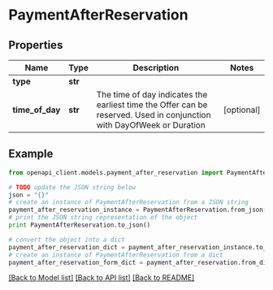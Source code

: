 # PaymentAfterReservation


## Properties
Name | Type | Description | Notes
------------ | ------------- | ------------- | -------------
**type** | **str** |  | 
**time_of_day** | **str** | The time of day indicates the earliest time the Offer can be reserved. Used in conjunction with DayOfWeek or Duration | [optional] 

## Example

```python
from openapi_client.models.payment_after_reservation import PaymentAfterReservation

# TODO update the JSON string below
json = "{}"
# create an instance of PaymentAfterReservation from a JSON string
payment_after_reservation_instance = PaymentAfterReservation.from_json(json)
# print the JSON string representation of the object
print PaymentAfterReservation.to_json()

# convert the object into a dict
payment_after_reservation_dict = payment_after_reservation_instance.to_dict()
# create an instance of PaymentAfterReservation from a dict
payment_after_reservation_form_dict = payment_after_reservation.from_dict(payment_after_reservation_dict)
```
[[Back to Model list]](../README.md#documentation-for-models) [[Back to API list]](../README.md#documentation-for-api-endpoints) [[Back to README]](../README.md)


